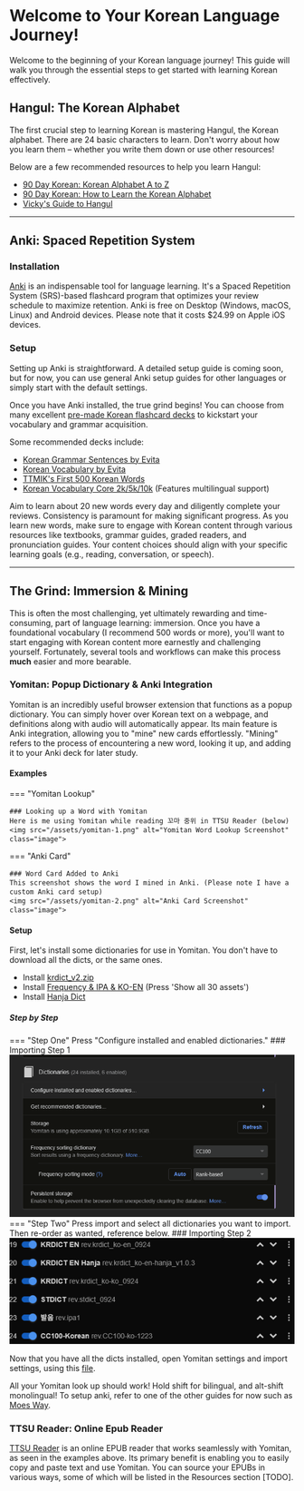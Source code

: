 # Welcome to Your Korean Language Journey!

Welcome to the beginning of your Korean language journey! This guide will walk you through the essential steps to get started with learning Korean effectively.

## Hangul: The Korean Alphabet

The first crucial step to learning Korean is mastering Hangul, the Korean alphabet. There are 24 basic characters to learn. Don't worry about how you learn them – whether you write them down or use other resources!

Below are a few recommended resources to help you learn Hangul:

* <a href="https://www.90daykorean.com/korean-alphabet-a-to-z/" target="_blank" rel="noopener">90 Day Korean: Korean Alphabet A to Z</a>
* <a href="https://www.90daykorean.com/how-to-learn-the-korean-alphabet/" target="_blank" rel="noopener">90 Day Korean: How to Learn the Korean Alphabet</a>
* <a href="https://www.youtube.com/watch?v=85qJXvyFrIc" target="_blank" rel="noopener">Vicky's Guide to Hangul</a>

---

## Anki: Spaced Repetition System

### Installation

<a href="https://docs.ankiweb.net/platform/windows/installing.html" target="_blank" rel="noopener">Anki</a> is an indispensable tool for language learning. It's a Spaced Repetition System (SRS)-based flashcard program that optimizes your review schedule to maximize retention. Anki is free on Desktop (Windows, macOS, Linux) and Android devices. Please note that it costs $24.99 on Apple iOS devices.

### Setup

Setting up Anki is straightforward. A detailed setup guide is coming soon, but for now, you can use general Anki setup guides for other languages or simply start with the default settings.

Once you have Anki installed, the true grind begins! You can choose from many excellent <a href="https://ankiweb.net/shared/decks?search=korean" target="_blank" rel="noopener">pre-made Korean flashcard decks</a> to kickstart your vocabulary and grammar acquisition.

Some recommended decks include:

* <a href="https://ankiweb.net/shared/info/3614346923" target="_blank" rel="noopener">Korean Grammar Sentences by Evita</a>
* <a href="https://ankiweb.net/shared/info/4066961604" target="_blank" rel="noopener">Korean Vocabulary by Evita</a>
* <a href="https://ankiweb.net/shared/info/1551455917" target="_blank" rel="noopener">TTMIK's First 500 Korean Words</a>
* <a href="https://ankiweb.net/shared/info/994297597" target="_blank" rel="noopener">Korean Vocabulary Core 2k/5k/10k</a> (Features multilingual support)

Aim to learn about 20 new words every day and diligently complete your reviews. Consistency is paramount for making significant progress. As you learn new words, make sure to engage with Korean content through various resources like textbooks, grammar guides, graded readers, and pronunciation guides. Your content choices should align with your specific learning goals (e.g., reading, conversation, or speech).

---

## The Grind: Immersion & Mining

This is often the most challenging, yet ultimately rewarding and time-consuming, part of language learning: immersion. Once you have a foundational vocabulary (I recommend 500 words or more), you'll want to start engaging with Korean content more earnestly and challenging yourself. Fortunately, several tools and workflows can make this process **much** easier and more bearable.

### Yomitan: Popup Dictionary & Anki Integration

Yomitan is an incredibly useful browser extension that functions as a popup dictionary. You can simply hover over Korean text on a webpage, and definitions along with audio will automatically appear. Its main feature is Anki integration, allowing you to "mine" new cards effortlessly. "Mining" refers to the process of encountering a new word, looking it up, and adding it to your Anki deck for later study.

#### Examples

=== "Yomitan Lookup"

    ### Looking up a Word with Yomitan
    Here is me using Yomitan while reading 꼬마 중위 in TTSU Reader (below)
    <img src="/assets/yomitan-1.png" alt="Yomitan Word Lookup Screenshot" class="image">

=== "Anki Card"

    ### Word Card Added to Anki
    This screenshot shows the word I mined in Anki. (Please note I have a custom Anki card setup)
    <img src="/assets/yomitan-2.png" alt="Anki Card Screenshot" class="image">

#### Setup
First, let's install some dictionaries for use in Yomitan. You don't have to download all the dicts, or the same ones.

* Install <a href="https://github.com/Samuihasu/krdict-yomichan/releases/tag/v2" target="_blank" rel="noopener">krdict_v2.zip</a>
* Install <a href="https://github.com/Lyroxide/yomitan-ko-dic/releases" target="_blank" rel="noopener">Frequency & IPA & KO-EN</a> (Press 'Show all 30 assets')
* Install <a href="https://github.com/peldas/yomitan-dicts?tab=readme-ov-file#korean-korean" target="_blank" rel="noopener">Hanja Dict</a>

##### Step by Step

=== "Step One"
    Press "Configure installed and enabled dictionaries."
    ### Importing Step 1
    <img src="/assets/yomitan-3.png" alt="Yomitan Import Step One" class="image">
=== "Step Two"
    Press import and select all dictionaries you want to import. Then re-order as wanted, reference below.
    ### Importing Step 2
    <img src="/assets/yomitan-4.png" alt="Yomitan Import Step Two" class="image">

Now that you have all the dicts installed, open Yomitan settings and import settings, using this <a href="https://drive.google.com/file/d/12FBuZJ5jdv5z7pou3WZPY5cfOTZmUcfU/view?usp=sharing" target="_blank" rel="noopener">file</a>.

All your Yomitan look up should work! Hold shift for bilingual, and alt-shift monolingual! To setup anki, refer to one of the other guides for now such as <a href="https://learnjapanese.moe/yomichan/" target="_blank" rel="noopener">Moes Way</a>.

### TTSU Reader: Online Epub Reader

<a href="https://reader.ttsu.app" target="_blank" rel="noopener">TTSU Reader</a> is an online EPUB reader that works seamlessly with Yomitan, as seen in the examples above. Its primary benefit is enabling you to easily copy and paste text and use Yomitan. You can source your EPUBs in various ways, some of which will be listed in the Resources section [TODO].